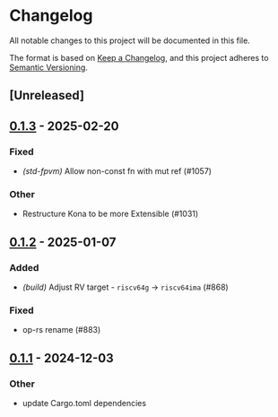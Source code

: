 # Changelog

All notable changes to this project will be documented in this file.

The format is based on [Keep a Changelog](https://keepachangelog.com/en/1.0.0/),
and this project adheres to [Semantic Versioning](https://semver.org/spec/v2.0.0.html).

## [Unreleased]

## [0.1.3](https://github.com/pcw109550/kona/compare/kona-std-fpvm-v0.1.2...kona-std-fpvm-v0.1.3) - 2025-02-20

### Fixed

- *(std-fpvm)* Allow non-const fn with mut ref (#1057)

### Other

- Restructure Kona to be more Extensible (#1031)

## [0.1.2](https://github.com/op-rs/kona/compare/kona-std-fpvm-v0.1.1...kona-std-fpvm-v0.1.2) - 2025-01-07

### Added

- *(build)* Adjust RV target - `riscv64g` -> `riscv64ima` (#868)

### Fixed

- op-rs rename (#883)

## [0.1.1](https://github.com/op-rs/kona/compare/kona-std-fpvm-v0.1.0...kona-std-fpvm-v0.1.1) - 2024-12-03

### Other

- update Cargo.toml dependencies
